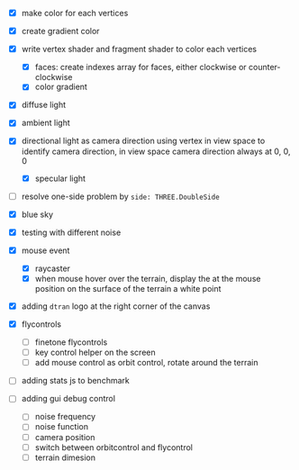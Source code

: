 - [x] make color for each vertices
- [x] create gradient color
- [x] write vertex shader and fragment shader to color each vertices
  - [x] faces: create indexes array for faces, either clockwise or counter-clockwise
  - [x] color gradient
- [x] diffuse light
- [x] ambient light
- [x] directional light as camera direction
      using vertex in view space to identify camera direction, in view space camera direction always at 0, 0, 0
  - [x] specular light
- [ ] resolve one-side problem by `side: THREE.DoubleSide`
- [x] blue sky
- [x] testing with different noise
- [x] mouse event

  - [x] raycaster
  - [x] when mouse hover over the terrain, display the at the mouse position on the surface of the terrain a white point

- [x] adding `dtran` logo at the right corner of the canvas
- [x] flycontrols
  - [ ] finetone flycontrols
  - [ ] key control helper on the screen
  - [ ] add mouse control as orbit control, rotate around the terrain
- [ ] adding stats js to benchmark
- [ ] adding gui debug control
  - [ ] noise frequency
  - [ ] noise function
  - [ ] camera position
  - [ ] switch between orbitcontrol and flycontrol
  - [ ] terrain dimesion
